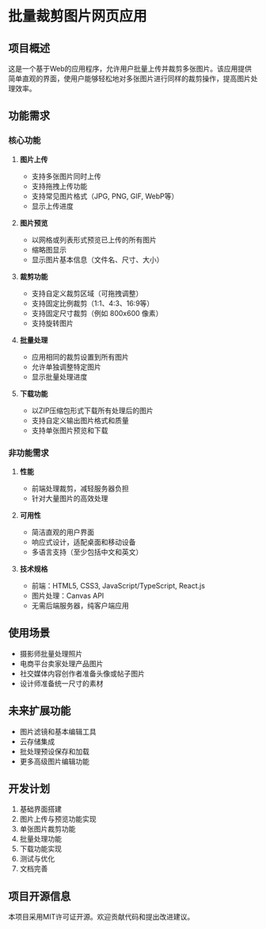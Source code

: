 # 批量裁剪图片网页应用

## 项目概述
这是一个基于Web的应用程序，允许用户批量上传并裁剪多张图片。该应用提供简单直观的界面，使用户能够轻松地对多张图片进行同样的裁剪操作，提高图片处理效率。

## 功能需求

### 核心功能
1. **图片上传**
   - 支持多张图片同时上传
   - 支持拖拽上传功能
   - 支持常见图片格式（JPG, PNG, GIF, WebP等）
   - 显示上传进度

2. **图片预览**
   - 以网格或列表形式预览已上传的所有图片
   - 缩略图显示
   - 显示图片基本信息（文件名、尺寸、大小）

3. **裁剪功能**
   - 支持自定义裁剪区域（可拖拽调整）
   - 支持固定比例裁剪（1:1、4:3、16:9等）
   - 支持固定尺寸裁剪（例如 800x600 像素）
   - 支持旋转图片

4. **批量处理**
   - 应用相同的裁剪设置到所有图片
   - 允许单独调整特定图片
   - 显示批量处理进度

5. **下载功能**
   - 以ZIP压缩包形式下载所有处理后的图片
   - 支持自定义输出图片格式和质量
   - 支持单张图片预览和下载

### 非功能需求
1. **性能**
   - 前端处理裁剪，减轻服务器负担
   - 针对大量图片的高效处理

2. **可用性**
   - 简洁直观的用户界面
   - 响应式设计，适配桌面和移动设备
   - 多语言支持（至少包括中文和英文）

3. **技术规格**
   - 前端：HTML5, CSS3, JavaScript/TypeScript, React.js
   - 图片处理：Canvas API
   - 无需后端服务器，纯客户端应用

## 使用场景
- 摄影师批量处理照片
- 电商平台卖家处理产品图片
- 社交媒体内容创作者准备头像或帖子图片
- 设计师准备统一尺寸的素材

## 未来扩展功能
- 图片滤镜和基本编辑工具
- 云存储集成
- 批处理预设保存和加载
- 更多高级图片编辑功能

## 开发计划
1. 基础界面搭建
2. 图片上传与预览功能实现
3. 单张图片裁剪功能
4. 批量处理功能
5. 下载功能实现
6. 测试与优化
7. 文档完善

## 项目开源信息
本项目采用MIT许可证开源。欢迎贡献代码和提出改进建议。 